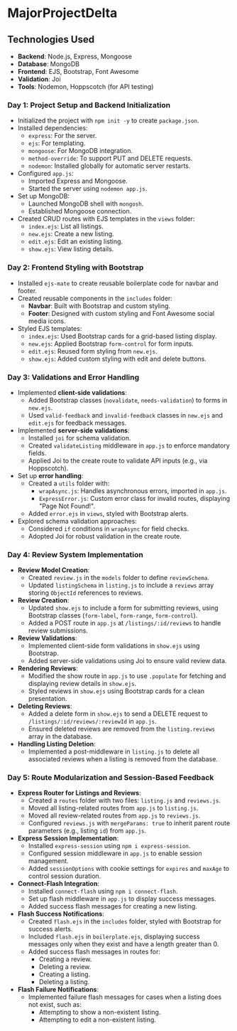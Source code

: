 # MajorProjectDelta

## Technologies Used

- **Backend**: Node.js, Express, Mongoose
- **Database**: MongoDB
- **Frontend**: EJS, Bootstrap, Font Awesome
- **Validation**: Joi
- **Tools**: Nodemon, Hoppscotch (for API testing)

### Day 1: Project Setup and Backend Initialization

- Initialized the project with `npm init -y` to create `package.json`.
- Installed dependencies:
  - `express`: For the server.
  - `ejs`: For templating.
  - `mongoose`: For MongoDB integration.
  - `method-override`: To support PUT and DELETE requests.
  - `nodemon`: Installed globally for automatic server restarts.
- Configured `app.js`:
  - Imported Express and Mongoose.
  - Started the server using `nodemon app.js`.
- Set up MongoDB:
  - Launched MongoDB shell with `mongosh`.
  - Established Mongoose connection.
- Created CRUD routes with EJS templates in the `views` folder:
  - `index.ejs`: List all listings.
  - `new.ejs`: Create a new listing.
  - `edit.ejs`: Edit an existing listing.
  - `show.ejs`: View listing details.

### Day 2: Frontend Styling with Bootstrap

- Installed `ejs-mate` to create reusable boilerplate code for navbar and footer.
- Created reusable components in the `includes` folder:
  - **Navbar**: Built with Bootstrap and custom styling.
  - **Footer**: Designed with custom styling and Font Awesome social media icons.
- Styled EJS templates:
  - `index.ejs`: Used Bootstrap cards for a grid-based listing display.
  - `new.ejs`: Applied Bootstrap `form-control` for form inputs.
  - `edit.ejs`: Reused form styling from `new.ejs`.
  - `show.ejs`: Added custom styling with edit and delete buttons.

### Day 3: Validations and Error Handling

- Implemented **client-side validations**:
  - Added Bootstrap classes (`novalidate`, `needs-validation`) to forms in `new.ejs`.
  - Used `valid-feedback` and `invalid-feedback` classes in `new.ejs` and `edit.ejs` for feedback messages.
- Implemented **server-side validations**:
  - Installed `joi` for schema validation.
  - Created `validateListing` middleware in `app.js` to enforce mandatory fields.
  - Applied Joi to the create route to validate API inputs (e.g., via Hoppscotch).
- Set up **error handling**:
  - Created a `utils` folder with:
    - `wrapAsync.js`: Handles asynchronous errors, imported in `app.js`.
    - `ExpressError.js`: Custom error class for invalid routes, displaying "Page Not Found!".
  - Added `error.ejs` in `views`, styled with Bootstrap alerts.
- Explored schema validation approaches:
  - Considered `if` conditions in `wrapAsync` for field checks.
  - Adopted Joi for robust validation in the create route.

### Day 4: Review System Implementation

- **Review Model Creation**:
  - Created `review.js` in the `models` folder to define `reviewSchema`.
  - Updated `listingSchema` in `listing.js` to include a `reviews` array storing `ObjectId` references to reviews.
- **Review Creation**:
  - Updated `show.ejs` to include a form for submitting reviews, using Bootstrap classes (`form-label`, `form-range`, `form-control`).
  - Added a POST route in `app.js` at `/listings/:id/reviews` to handle review submissions.
- **Review Validations**:
  - Implemented client-side form validations in `show.ejs` using Bootstrap.
  - Added server-side validations using Joi to ensure valid review data.
- **Rendering Reviews**:
  - Modified the show route in `app.js` to use `.populate` for fetching and displaying review details in `show.ejs`.
  - Styled reviews in `show.ejs` using Bootstrap cards for a clean presentation.
- **Deleting Reviews**:
  - Added a delete form in `show.ejs` to send a DELETE request to `/listings/:id/reviews/:reviewId` in `app.js`.
  - Ensured deleted reviews are removed from the `listing.reviews` array in the database.
- **Handling Listing Deletion**:
  - Implemented a post-middleware in `listing.js` to delete all associated reviews when a listing is removed from the database.

### Day 5: Route Modularization and Session-Based Feedback

- **Express Router for Listings and Reviews**:
  - Created a `routes` folder with two files: `listing.js` and `reviews.js`.
  - Moved all listing-related routes from `app.js` to `listing.js`.
  - Moved all review-related routes from `app.js` to `reviews.js`.
  - Configured `reviews.js` with `mergeParams: true` to inherit parent route parameters (e.g., listing `id`) from `app.js`.
- **Express Session Implementation**:
  - Installed `express-session` using `npm i express-session`.
  - Configured session middleware in `app.js` to enable session management.
  - Added `sessionOptions` with cookie settings for `expires` and `maxAge` to control session duration.
- **Connect-Flash Integration**:
  - Installed `connect-flash` using `npm i connect-flash`.
  - Set up flash middleware in `app.js` to display success messages.
  - Added success flash messages for creating a new listing.
- **Flash Success Notifications**:
  - Created `flash.ejs` in the `includes` folder, styled with Bootstrap for success alerts.
  - Included `flash.ejs` in `boilerplate.ejs`, displaying success messages only when they exist and have a length greater than 0.
  - Added success flash messages in routes for:
    - Creating a review.
    - Deleting a review.
    - Creating a listing.
    - Deleting a listing.
- **Flash Failure Notifications**:
  - Implemented failure flash messages for cases when a listing does not exist, such as:
    - Attempting to show a non-existent listing.
    - Attempting to edit a non-existent listing.
